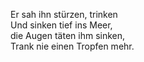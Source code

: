 
Er sah ihn stürzen, trinken\
Und sinken tief ins Meer,\
die Augen täten ihm sinken,\
Trank nie einen Tropfen mehr.


